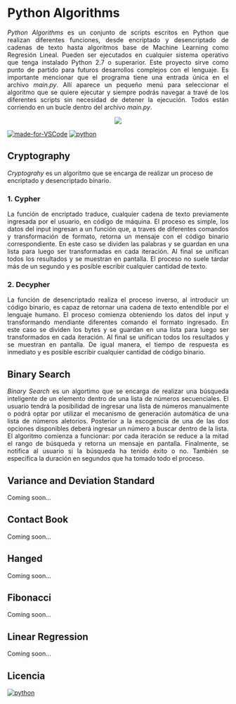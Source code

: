 # Python Algorithms

<p align="justify">
<i>Python Algorithms</i> es un conjunto de scripts escritos en Python que realizan diferentes funciones, desde encriptado y desencriptado de cadenas de texto hasta algoritmos base de Machine Learning como Regresión Lineal. Pueden ser ejecutados en cualquier sistema operativo que tenga instalado Python 2.7 o superarior. Este proyecto sirve como punto de partido para futuros desarrollos complejos con el lenguaje. Es importante mencionar que el programa tiene una entrada única en el archivo <i>main.py</i>. Allí aparece un pequeño menú para seleccionar el algoritmo que se quiere ejecutar y siempre podrás navegar a travé de los diferentes scripts sin necesidad de detener la ejecución. Todos están corriendo en un bucle dentro del archivo <i>main.py</i>.
</p>

<p align="center">
  <img src="https://taufanlubis.files.wordpress.com/2011/02/python01.png"/>
</p>

[![made-for-VSCode](https://img.shields.io/badge/Made%20for-VSCode-1f425f.svg)](https://code.visualstudio.com/)
[![python](https://img.shields.io/badge/python-2.6%2B-blue.svg)](https://python.org/)

## Cryptography

*Cryptograhy* es un algoritmo que se encarga de realizar un proceso de encriptado y desencriptado binario.

### 1. Cypher

<p align="justify">
La función de encriptado traduce, cualquier cadena de texto previamente ingresada por el usuario, en código de máquina. El proceso es simple, los datos del input ingresan a un función que, a traves de diferentes comandos y transformación de formato, retorna un mensaje con el código binario correspondiente. En este caso se dividen las palabras y se guardan en una lista para luego ser transformadas en cada iteración. Al final se unifican todos los resultados y se muestran en pantalla. El proceso no suele tardar más de un segundo y es posible escribir cualquier cantidad de texto.
</p>

### 2. Decypher

<p align="justify">
La función de desencriptado realiza el proceso inverso, al introducir un código binario, es capaz de retornar una cadena de texto entendible por el lenguaje humano. El proceso comienza obteniendo los datos del input y transformando mendiante diferentes comando el formato ingresado. En este caso se dividen los bytes y se guardan en una lista para luego ser transformados en cada iteración. Al final se unifican todos los resultados y se muestran en pantalla. De igual manera, el tiempo de respuesta es inmediato y es posible escribir cualquier cantidad de código binario.
</p>

## Binary Search

<p align="justify">
<i>Binary Search</i> es un algortimo que se encarga de realizar una búsqueda inteligente de un elemento dentro de una lista de números secuenciales. El usuario tendrá la posibilidad de ingresar una lista de números manualmente o podrá optar por utilizar el mecanismo de generación automática de una lista de números aletorios. Posterior a la escogencia de una de las dos opciones disponibles deberá ingresar un número a buscar dentro de la lista. El algoritmo comienza a funcionar: por cada iteración se reduce a la mitad el rango de búsqueda y retorna un mensaje en pantalla. Finalmente, se notifica al usuario si la búsqueda ha tenido éxito o no. También se especifica la duración en segundos que ha tomado todo el proceso.
</p>

## Variance and Deviation Standard

Coming soon...

## Contact Book

Coming soon...

## Hanged

Coming soon...

## Fibonacci

Coming soon...

## Linear Regression

Coming soon...

## Licencia

[![python](https://img.shields.io/npm/l/express.svg)](https://www.python.org/)
